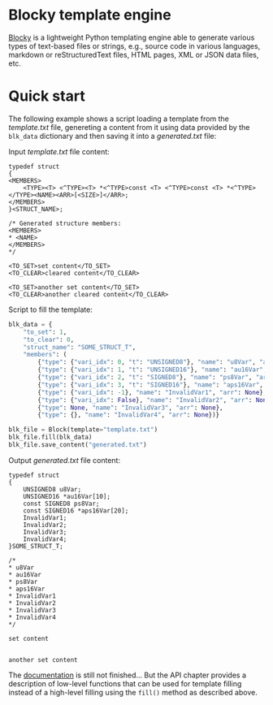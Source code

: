 # Blocky template engine

[Blocky](https://github.com/lubomilko/blocky) is a lightweight Python templating engine able to generate various types
of text-based files or strings, e.g., source code in various languages, markdown or reStructuredText files, HTML pages,
XML or JSON data files, etc.


# Quick start

The following example shows a script loading a template from the *template.txt* file, genereting
a content from it using data provided by the `blk_data` dictionary and then saving it into a
*generated.txt* file:

Input *template.txt* file content:

``` text
typedef struct
{
<MEMBERS>
    <TYPE><T> <^TYPE><T> *<^TYPE>const <T> <^TYPE>const <T> *<^TYPE></TYPE><NAME><ARR>[<SIZE>]</ARR>;
</MEMBERS>
}<STRUCT_NAME>;

/* Generated structure members:
<MEMBERS>
* <NAME>
</MEMBERS>
*/

<TO_SET>set content</TO_SET>
<TO_CLEAR>cleared content</TO_CLEAR>

<TO_SET>another set content</TO_SET>
<TO_CLEAR>another cleared content</TO_CLEAR>
```

Script to fill the template:

``` python
blk_data = {
    "to_set": 1,
    "to_clear": 0,
    "struct_name": "SOME_STRUCT_T",
    "members": (
        {"type": {"vari_idx": 0, "t": "UNSIGNED8"}, "name": "u8Var", "arr": None},
        {"type": {"vari_idx": 1, "t": "UNSIGNED16"}, "name": "au16Var", "arr": {"size": 10}},
        {"type": {"vari_idx": 2, "t": "SIGNED8"}, "name": "ps8Var", "arr": None},
        {"type": {"vari_idx": 3, "t": "SIGNED16"}, "name": "aps16Var", "arr": {"size": 20}},
        {"type": {"vari_idx": -1}, "name": "InvalidVar1", "arr": None},
        {"type": {"vari_idx": False}, "name": "InvalidVar2", "arr": None},
        {"type": None, "name": "InvalidVar3", "arr": None},
        {"type": {}, "name": "InvalidVar4", "arr": None})}

blk_file = Block(template="template.txt")
blk_file.fill(blk_data)
blk_file.save_content("generated.txt")
```

Output *generated.txt* file content:

``` text
typedef struct
{
    UNSIGNED8 u8Var;
    UNSIGNED16 *au16Var[10];
    const SIGNED8 ps8Var;
    const SIGNED16 *aps16Var[20];
    InvalidVar1;
    InvalidVar2;
    InvalidVar3;
    InvalidVar4;
}SOME_STRUCT_T;

/*
* u8Var
* au16Var
* ps8Var
* aps16Var
* InvalidVar1
* InvalidVar2
* InvalidVar3
* InvalidVar4
*/

set content


another set content
```

The [documentation](https://lubomilko.github.io/blocky) is still not finished... But the API
chapter provides a description of low-level functions that can be used for template filling
instead of a high-level filling using the `fill()` method as described above.
